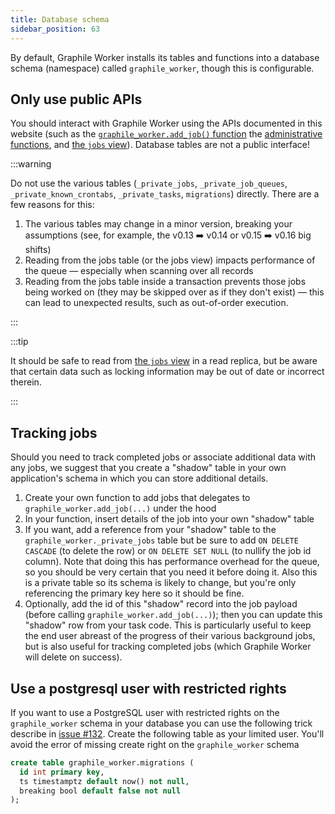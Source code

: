 ```yaml
---
title: Database schema
sidebar_position: 63
---
```


By default, Graphile Worker installs its tables and functions into a database
schema (namespace) called `graphile_worker`, though this is configurable.

## Only use public APIs

You should interact with Graphile Worker using the APIs documented in this
website (such as the [`graphile_worker.add_job()` function](/docs/sql-add-job)
the [administrative functions](/docs/admin-functions), and
[the `jobs` view](/docs/jobs-view)). Database tables are not a public interface!

:::warning

Do not use the various tables (`_private_jobs`, `_private_job_queues`,
`_private_known_crontabs`, `_private_tasks`, `migrations`) directly. There are a
few reasons for this:

1. The various tables may change in a minor version, breaking your assumptions
   (see, for example, the v0.13 ➡️ v0.14 or v0.15 ➡️ v0.16 big shifts)
2. Reading from the jobs table (or the jobs view) impacts performance of the
   queue &mdash; especially when scanning over all records
3. Reading from the jobs table inside a transaction prevents those jobs being
   worked on (they may be skipped over as if they don't exist) &mdash; this can
   lead to unexpected results, such as out-of-order execution.

:::

:::tip

It should be safe to read from [the `jobs` view](/docs/jobs-view) in a read
replica, but be aware that certain data such as locking information may be out
of date or incorrect therein.

:::

## Tracking jobs

Should you need to track completed jobs or associate additional data with any
jobs, we suggest that you create a "shadow" table in your own application's
schema in which you can store additional details.

1. Create your own function to add jobs that delegates to
   `graphile_worker.add_job(...)` under the hood
2. In your function, insert details of the job into your own "shadow" table
3. If you want, add a reference from your "shadow" table to the
   `graphile_worker._private_jobs` table but be sure to add `ON DELETE CASCADE`
   (to delete the row) or `ON DELETE SET NULL` (to nullify the job id column).
   Note that doing this has performance overhead for the queue, so you should be
   very certain that you need it before doing it. Also this is a private table
   so its schema is likely to change, but you're only referencing the primary
   key here so it should be fine.
4. Optionally, add the id of this "shadow" record into the job payload (before
   calling `graphile_worker.add_job(...)`); then you can update this "shadow"
   row from your task code. This is particularly useful to keep the end user
   abreast of the progress of their various background jobs, but is also useful
   for tracking completed jobs (which Graphile Worker will delete on success).

## Use a postgresql user with restricted rights

If you want to use a PostgreSQL user with restricted rights on the
`graphile_worker` schema in your database you can use the following trick
describe in [issue #132](https://github.com/graphile/worker/issues/132). Create
the following table as your limited user. You'll avoid the error of missing
create right on the `graphile_worker` schema

```sql
create table graphile_worker.migrations (
  id int primary key,
  ts timestamptz default now() not null,
  breaking bool default false not null
);
```
